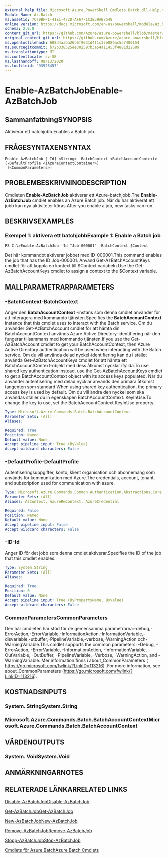 ```yaml
---
external help file: Microsoft.Azure.PowerShell.Cmdlets.Batch.dll-Help.xml
Module Name: Az.Batch
ms.assetid: 7C79BFF1-41E1-472D-AF67-1C3B39AB7548
online version: https://docs.microsoft.com/en-us/powershell/module/az.batch/enable-azbatchjob
schema: 2.0.0
content_git_url: https://github.com/Azure/azure-powershell/blob/master/src/Batch/Batch/help/Enable-AzBatchJob.md
original_content_git_url: https://github.com/Azure/azure-powershell/blob/master/src/Batch/Batch/help/Enable-AzBatchJob.md
ms.openlocfilehash: 608d4aaba26b6f9631d4f1c35e889ac5a7480154
ms.sourcegitcommit: b72b338525ee302597b3a54a11453f4881d22689
ms.translationtype: MT
ms.contentlocale: sv-SE
ms.lasthandoff: 08/13/2020
ms.locfileid: "93928457"
---
```

# <span data-ttu-id="c13dc-101">Enable-AzBatchJob</span><span class="sxs-lookup"><span data-stu-id="c13dc-101">Enable-AzBatchJob</span></span>

## <span data-ttu-id="c13dc-102">Sammanfattning</span><span class="sxs-lookup"><span data-stu-id="c13dc-102">SYNOPSIS</span></span>
<span data-ttu-id="c13dc-103">Aktiverar ett batchjobb.</span><span class="sxs-lookup"><span data-stu-id="c13dc-103">Enables a Batch job.</span></span>

## <span data-ttu-id="c13dc-104">FRÅGESYNTAXEN</span><span class="sxs-lookup"><span data-stu-id="c13dc-104">SYNTAX</span></span>

```
Enable-AzBatchJob [-Id] <String> -BatchContext <BatchAccountContext> [-DefaultProfile <IAzureContextContainer>]
 [<CommonParameters>]
```

## <span data-ttu-id="c13dc-105">PROBLEMBESKRIVNING</span><span class="sxs-lookup"><span data-stu-id="c13dc-105">DESCRIPTION</span></span>
<span data-ttu-id="c13dc-106">Cmdleten **Enable-AzBatchJob** aktiverar ett Azure-batchjobb.</span><span class="sxs-lookup"><span data-stu-id="c13dc-106">The **Enable-AzBatchJob** cmdlet enables an Azure Batch job.</span></span>
<span data-ttu-id="c13dc-107">När du har aktiverat ett jobb kan nya aktiviteter köras.</span><span class="sxs-lookup"><span data-stu-id="c13dc-107">After you enable a job, new tasks can run.</span></span>

## <span data-ttu-id="c13dc-108">BESKRIVS</span><span class="sxs-lookup"><span data-stu-id="c13dc-108">EXAMPLES</span></span>

### <span data-ttu-id="c13dc-109">Exempel 1: aktivera ett batchjobb</span><span class="sxs-lookup"><span data-stu-id="c13dc-109">Example 1: Enable a Batch job</span></span>
```
PS C:\>Enable-AzBatchJob -Id "Job-000001" -BatchContext $Context
```

<span data-ttu-id="c13dc-110">Det här kommandot aktiverar jobbet med ID-000001.</span><span class="sxs-lookup"><span data-stu-id="c13dc-110">This command enables the job that has the ID Job-000001.</span></span>
<span data-ttu-id="c13dc-111">Använd Get-AzBatchAccountKeys cmdlet för att koppla en kontext till $Context variabeln.</span><span class="sxs-lookup"><span data-stu-id="c13dc-111">Use the Get-AzBatchAccountKeys cmdlet to assign a context to the $Context variable.</span></span>

## <span data-ttu-id="c13dc-112">MALLPARAMETRAR</span><span class="sxs-lookup"><span data-stu-id="c13dc-112">PARAMETERS</span></span>

### <span data-ttu-id="c13dc-113">-BatchContext</span><span class="sxs-lookup"><span data-stu-id="c13dc-113">-BatchContext</span></span>
<span data-ttu-id="c13dc-114">Anger den **BatchAccountContext** -instans som denna cmdlet använder för att interagera med kommando tjänsten.</span><span class="sxs-lookup"><span data-stu-id="c13dc-114">Specifies the **BatchAccountContext** instance that this cmdlet uses to interact with the Batch service.</span></span>
<span data-ttu-id="c13dc-115">Om du använder Get-AzBatchAccount cmdlet för att hämta din BatchAccountContext används Azure Active Directory-identifiering när den fungerar tillsammans med kommando tjänsten.</span><span class="sxs-lookup"><span data-stu-id="c13dc-115">If you use the Get-AzBatchAccount cmdlet to get your BatchAccountContext, then Azure Active Directory authentication will be used when interacting with the Batch service.</span></span> <span data-ttu-id="c13dc-116">Om du vill använda delad nyckel-identifiering kan du i stället använda Get-AzBatchAccountKeys cmdlet för att hämta ett BatchAccountContext-objekt med dess åtkomst nycklar ifyllda.</span><span class="sxs-lookup"><span data-stu-id="c13dc-116">To use shared key authentication instead, use the Get-AzBatchAccountKeys cmdlet to get a BatchAccountContext object with its access keys populated.</span></span> <span data-ttu-id="c13dc-117">När du använder autentisering med delad nycklar används den primära åtkomst tangenten som standard.</span><span class="sxs-lookup"><span data-stu-id="c13dc-117">When using shared key authentication, the primary access key is used by default.</span></span> <span data-ttu-id="c13dc-118">Om du vill ändra den nyckel som ska användas ställer du in egenskapen BatchAccountContext. KeyInUse.</span><span class="sxs-lookup"><span data-stu-id="c13dc-118">To change the key to use, set the BatchAccountContext.KeyInUse property.</span></span>

```yaml
Type: Microsoft.Azure.Commands.Batch.BatchAccountContext
Parameter Sets: (All)
Aliases:

Required: True
Position: Named
Default value: None
Accept pipeline input: True (ByValue)
Accept wildcard characters: False
```

### <span data-ttu-id="c13dc-119">-DefaultProfile</span><span class="sxs-lookup"><span data-stu-id="c13dc-119">-DefaultProfile</span></span>
<span data-ttu-id="c13dc-120">Autentiseringsuppgifter, konto, klient organisation och abonnemang som används för kommunikation med Azure.</span><span class="sxs-lookup"><span data-stu-id="c13dc-120">The credentials, account, tenant, and subscription used for communication with azure.</span></span>

```yaml
Type: Microsoft.Azure.Commands.Common.Authentication.Abstractions.Core.IAzureContextContainer
Parameter Sets: (All)
Aliases: AzContext, AzureRmContext, AzureCredential

Required: False
Position: Named
Default value: None
Accept pipeline input: False
Accept wildcard characters: False
```

### <span data-ttu-id="c13dc-121">-ID</span><span class="sxs-lookup"><span data-stu-id="c13dc-121">-Id</span></span>
<span data-ttu-id="c13dc-122">Anger ID för det jobb som denna cmdlet aktiverar.</span><span class="sxs-lookup"><span data-stu-id="c13dc-122">Specifies the ID of the job that this cmdlet enables.</span></span>

```yaml
Type: System.String
Parameter Sets: (All)
Aliases:

Required: True
Position: 0
Default value: None
Accept pipeline input: True (ByPropertyName, ByValue)
Accept wildcard characters: False
```

### <span data-ttu-id="c13dc-123">CommonParameters</span><span class="sxs-lookup"><span data-stu-id="c13dc-123">CommonParameters</span></span>
<span data-ttu-id="c13dc-124">Den här cmdleten har stöd för de gemensamma parametrarna:-debug,-ErrorAction,-ErrorVariable,-InformationAction,-InformationVariable,-disvariable,-utbuffer,-PipelineVariable,-verbose,-WarningAction och-WarningVariable.</span><span class="sxs-lookup"><span data-stu-id="c13dc-124">This cmdlet supports the common parameters: -Debug, -ErrorAction, -ErrorVariable, -InformationAction, -InformationVariable, -OutVariable, -OutBuffer, -PipelineVariable, -Verbose, -WarningAction, and -WarningVariable.</span></span> <span data-ttu-id="c13dc-125">Mer information finns i about_CommonParameters ( https://go.microsoft.com/fwlink/?LinkID=113216) .</span><span class="sxs-lookup"><span data-stu-id="c13dc-125">For more information, see about_CommonParameters (https://go.microsoft.com/fwlink/?LinkID=113216).</span></span>

## <span data-ttu-id="c13dc-126">KOSTNADS</span><span class="sxs-lookup"><span data-stu-id="c13dc-126">INPUTS</span></span>

### <span data-ttu-id="c13dc-127">System. String</span><span class="sxs-lookup"><span data-stu-id="c13dc-127">System.String</span></span>

### <span data-ttu-id="c13dc-128">Microsoft.Azure.Commands.Batch.BatchAccountContext</span><span class="sxs-lookup"><span data-stu-id="c13dc-128">Microsoft.Azure.Commands.Batch.BatchAccountContext</span></span>

## <span data-ttu-id="c13dc-129">VÄRDEN</span><span class="sxs-lookup"><span data-stu-id="c13dc-129">OUTPUTS</span></span>

### <span data-ttu-id="c13dc-130">System. Void</span><span class="sxs-lookup"><span data-stu-id="c13dc-130">System.Void</span></span>

## <span data-ttu-id="c13dc-131">ANMÄRKNINGAR</span><span class="sxs-lookup"><span data-stu-id="c13dc-131">NOTES</span></span>

## <span data-ttu-id="c13dc-132">RELATERADE LÄNKAR</span><span class="sxs-lookup"><span data-stu-id="c13dc-132">RELATED LINKS</span></span>

[<span data-ttu-id="c13dc-133">Disable-AzBatchJob</span><span class="sxs-lookup"><span data-stu-id="c13dc-133">Disable-AzBatchJob</span></span>](./Disable-AzBatchJob.md)

[<span data-ttu-id="c13dc-134">Get-AzBatchJob</span><span class="sxs-lookup"><span data-stu-id="c13dc-134">Get-AzBatchJob</span></span>](./Get-AzBatchJob.md)

[<span data-ttu-id="c13dc-135">New-AzBatchJob</span><span class="sxs-lookup"><span data-stu-id="c13dc-135">New-AzBatchJob</span></span>](./New-AzBatchJob.md)

[<span data-ttu-id="c13dc-136">Remove-AzBatchJob</span><span class="sxs-lookup"><span data-stu-id="c13dc-136">Remove-AzBatchJob</span></span>](./Remove-AzBatchJob.md)

[<span data-ttu-id="c13dc-137">Stopp-AzBatchJob</span><span class="sxs-lookup"><span data-stu-id="c13dc-137">Stop-AzBatchJob</span></span>](./Stop-AzBatchJob.md)

[<span data-ttu-id="c13dc-138">Cmdlets för Azure Batch</span><span class="sxs-lookup"><span data-stu-id="c13dc-138">Azure Batch Cmdlets</span></span>](/powershell/module/az.batch)



